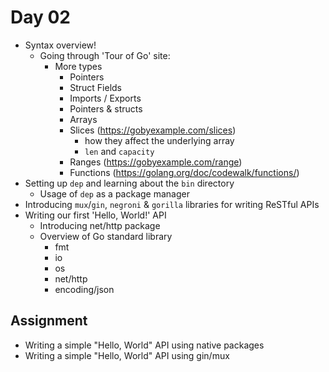 # Day 02

- Syntax overview!
  - Going through 'Tour of Go' site:
    - More types
      - Pointers
      - Struct Fields
      - Imports / Exports
      - Pointers & structs
      - Arrays
      - Slices (https://gobyexample.com/slices)
        - how they affect the underlying array
        - `len` and `capacity`
      - Ranges (https://gobyexample.com/range)
      - Functions (https://golang.org/doc/codewalk/functions/)
- Setting up `dep` and learning about the `bin` directory
  - Usage of `dep` as a package manager
- Introducing `mux`/`gin`, `negroni` & `gorilla` libraries for writing ReSTful APIs
- Writing our first 'Hello, World!' API
  - Introducing net/http package
  - Overview of Go standard library
    - fmt
    - io
    - os
    - net/http
    - encoding/json

## Assignment

- Writing a simple "Hello, World" API using native packages
- Writing a simple "Hello, World" API using gin/mux
